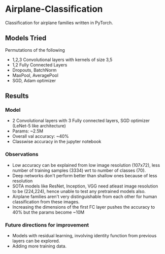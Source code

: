 # Airplane-Classification

Classification for airplane families written in PyTorch.

## Models Tried
Permutations of the following
- 1,2,3 Convolutional layers with kernels of size 3,5
- 1,2 Fully Connected Layers
- Dropouts, BatchNorm
- MaxPool, AveragePool
- SGD, Adam optimizer

## Results

### Model
- 2 Convolutional layers with 3 Fully connected layers, SGD optimizer (LeNet-5 like architecture)
- Params: ~2.5M
- Overall val accuracy: ~40%
- Classwise accuracy in the jupyter notebook

### Observations
- Low accuracy can be explained from low image resolution (107x72), less number of training samples (3334) wrt to number of classes (70).
- Deep networks don't perform better than shallow ones because of less resolution
- SOTA models like ResNet, Inception, VGG need atleast image resolution to be (224,224), hence unable to test any pretrained models also.
- Airplane families aren't very distinguishable from each other for human classification from these images.
- Increasing the dimensions of the first FC layer pushes the accuracy to 40% but the params become ~10M

### Future directions for improvement
- Models with residual learning, involving identity function from previous layers can be explored.
- Adding more training data.
